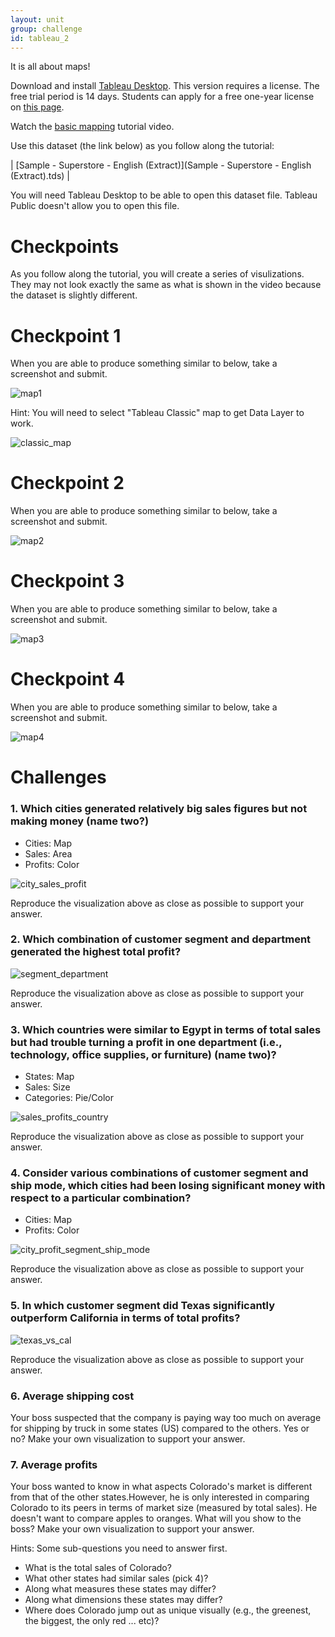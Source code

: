 ```yaml
---
layout: unit
group: challenge
id: tableau_2
---
```


It is all about maps!

Download and install [Tableau Desktop](http://www.tableausoftware.com/products/desktop). This version requires a license. The free trial period is 14 days. Students can apply for a free one-year license on [this page](http://www.tableausoftware.com/academic/students).

Watch the [basic mapping](http://www.tableausoftware.com/learn/tutorials/on-demand/basic-mapping) tutorial video.

Use this dataset (the link below) as you follow along the tutorial:

| [Sample - Superstore - English (Extract)](Sample - Superstore - English (Extract).tds) |

You will need Tableau Desktop to be able to open this dataset file. Tableau Public doesn't allow you to open this file.

# Checkpoints

As you follow along the tutorial, you will create a series of visulizations. They may not look exactly the same as what is shown in the video because the dataset is slightly different.

# Checkpoint 1

When you are able to produce something similar to below, take a screenshot and submit.

![map1](map1.png)

Hint: You will need to select "Tableau Classic" map to get Data Layer to work.

![classic_map](classic_map.png)

# Checkpoint 2

When you are able to produce something similar to below, take a screenshot and submit.

![map2](map2.png)

# Checkpoint 3

When you are able to produce something similar to below, take a screenshot and submit.

![map3](map3.png)

# Checkpoint 4

When you are able to produce something similar to below, take a screenshot and submit.

![map4](map4.png)



# Challenges

### 1. Which cities generated relatively big sales figures but not making money (name two?)

* Cities: Map
* Sales: Area
* Profits: Color

![city_sales_profit](city_sales_profit.png)

Reproduce the visualization above as close as possible to support your answer.

### 2. Which combination of customer segment and department generated the highest total profit?

![segment_department](segment_department.png)

Reproduce the visualization above as close as possible to support your answer.

### 3. Which countries were similar to Egypt in terms of total sales but had trouble turning a profit in one department (i.e., technology, office supplies, or furniture) (name two)?

* States: Map
* Sales: Size
* Categories: Pie/Color

![sales_profits_country](sales_profits_country.png)

Reproduce the visualization above as close as possible to support your answer.

### 4. Consider various combinations of customer segment and ship mode, which cities had been losing significant money with respect to a particular combination? 

* Cities: Map
* Profits: Color

![city_profit_segment_ship_mode](city_profit_segment_ship_mode.png)

Reproduce the visualization above as close as possible to support your answer.

### 5. In which customer segment did Texas significantly outperform California in terms of total profits?

![texas_vs_cal](texas_vs_cal.png)

Reproduce the visualization above as close as possible to support your answer.

### 6. Average shipping cost

Your boss suspected that the company is paying way too much on average for shipping by truck in some states (US) compared to the others. Yes or no? Make your own visualization to support your answer.

### 7. Average profits 

Your boss wanted to know in what aspects Colorado's market is different from that of the other states.However, he is only interested in comparing Colorado to its peers in terms of market size (measured by total sales). He doesn't want to compare apples to oranges. What will you show to the boss? Make your own visualization to support your answer.

Hints: Some sub-questions you need to answer first.

* What is the total sales of Colorado?
* What other states had similar sales (pick 4)?
* Along what measures these states may differ?
* Along what dimensions these states may differ?
* Where does Colorado jump out as unique visually (e.g., the greenest, the biggest, the only red ... etc)?

